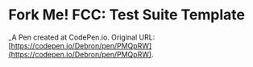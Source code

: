 # Fork Me! FCC: Test Suite Template
 _A Pen created at CodePen.io. Original URL: [https://codepen.io/Debron/pen/PMQpRW](https://codepen.io/Debron/pen/PMQpRW).

 